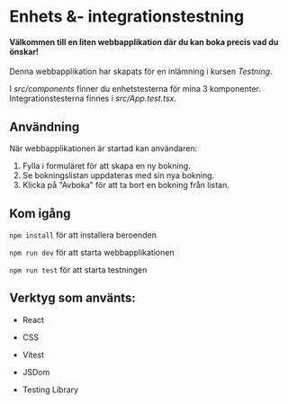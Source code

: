 # Enhets &- integrationstestning

#### Välkommen till en liten webbapplikation där du kan boka precis vad du önskar!

Denna webbapplikation har skapats för en inlämning i kursen _Testning_.

I _src/components_ finner du enhetstesterna för mina 3 komponenter. Integrationstesterna finnes i _src/App.test.tsx_.

## Användning

När webbapplikationen är startad kan användaren:

1. Fylla i formuläret för att skapa en ny bokning.
2. Se bokningslistan uppdateras med sin nya bokning.
3. Klicka på "Avboka" för att ta bort en bokning från listan.

## Kom igång

`npm install` för att installera beroenden

`npm run dev` för att starta webbapplikationen

`npm run test` för att starta testningen

## Verktyg som använts:

- React

- CSS

- Vitest
- JSDom
- Testing Library
